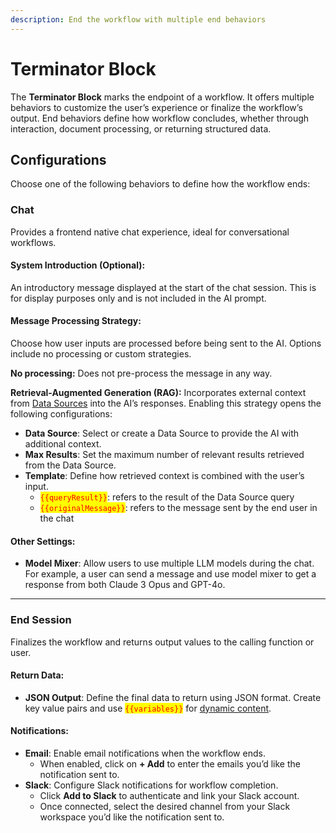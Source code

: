 ```yaml
---
description: End the workflow with multiple end behaviors
---
```


# Terminator Block

The **Terminator Block** marks the endpoint of a workflow. It offers multiple behaviors to customize the user’s experience or finalize the workflow’s output. End behaviors define how workflow concludes, whether through interaction, document processing, or returning structured data.

## **Configurations**

Choose one of the following behaviors to define how the workflow ends:

### **Chat**

Provides a frontend native chat experience, ideal for conversational workflows.

#### **System Introduction (Optional)**:

An introductory message displayed at the start of the chat session. This is for display purposes only and is not included in the AI prompt.

#### **Message Processing Strategy**:

Choose how user inputs are processed before being sent to the AI. Options include no processing or custom strategies.

**No processing:** Does not pre-process the message in any way.

**Retrieval-Augmented Generation (RAG):** Incorporates external context from [Data Sources](../data-sources.md) into the AI’s responses. Enabling this strategy opens the following configurations:

* **Data Source**: Select or create a Data Source to provide the AI with additional context.
* **Max Results**: Set the maximum number of relevant results retrieved from the Data Source.
* **Template**: Define how retrieved context is combined with the user’s input.
  * <mark style="color:red;">`{{queryResult}}`</mark>: refers to the result of the Data Source query
  * <mark style="color:red;">`{{originalMessage}}`</mark>: refers to the message sent by the end user in the chat

#### **Other Settings**:

* **Model Mixer**: Allow users to use multiple LLM models during the chat. For example, a user can send a message and use model mixer to get a response from both Claude 3 Opus and GPT-4o.

***

### **End Session**

Finalizes the workflow and returns output values to the calling function or user.

#### **Return Data**:

* **JSON Output**: Define the final data to return using JSON format. Create key value pairs and use <mark style="color:red;">`{{variables}}`</mark> for [dynamic content](../variables.md).

#### **Notifications**:

* **Email**: Enable email notifications when the workflow ends.
  * When enabled, click on **+ Add** to enter the emails you’d like the notification sent to.
* **Slack**: Configure Slack notifications for workflow completion.
  * Click **Add to Slack** to authenticate and link your Slack account.
  * Once connected, select the desired channel from your Slack workspace you’d like the notification sent to.
